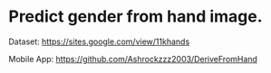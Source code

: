# Predict gender from hand image.

Dataset: https://sites.google.com/view/11khands

Mobile App: https://github.com/Ashrockzzz2003/DeriveFromHand
